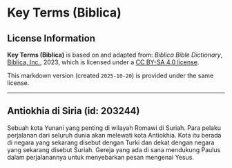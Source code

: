 # Key Terms (Biblica)

## License Information

**Key Terms (Biblica)** is based on and adapted from: _Biblica Bible Dictionary_, [Biblica, Inc.](https://www.biblica.com/), 2023, which is licensed under a [CC BY-SA 4.0 license](https://creativecommons.org/licenses/by-sa/4.0/legalcode.en).

This markdown version (created `2025-10-20`) is provided under the same license.



--------------------------------

## Antiokhia di Siria (id: 203244)

Sebuah kota Yunani yang penting di wilayah Romawi di Suriah. Para pelaku perjalanan dari seluruh dunia akan melewati kota Antiokhia. Kota itu berada di negara yang sekarang disebut dengan Turki dan dekat dengan negara yang sekarang disebut Suriah. Gereja yang ada di sana mendukung Paulus dalam perjalanannya untuk menyebarkan pesan mengenai Yesus.


